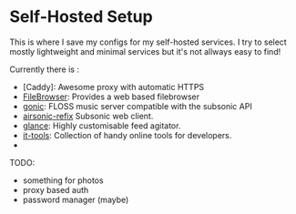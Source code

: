 # Self-Hosted Setup 

This is where I save my configs for my self-hosted services.  I try to select
mostly lightweight and minimal services but it's not allways easy to find!

Currently there is :

- [Caddy]: Awesome proxy with automatic HTTPS
- [FileBrowser](https://github.com/filebrowser/filebrowser): Provides a web based filebrowser
- [gonic](https://github.com/sentriz/gonic): FLOSS music server compatible with the subsonic API
- [airsonic-refix](https://github.com/tamland/airsonic-refix) Subsonic web client. 
- [glance](https://github.com/glanceapp/glance):  Highly customisable feed agitator.
- [it-tools](https://github.com/CorentinTh/it-tools): Collection of handy online tools for developers.
- 

TODO:
- something for photos
- proxy based auth
- password manager (maybe)


